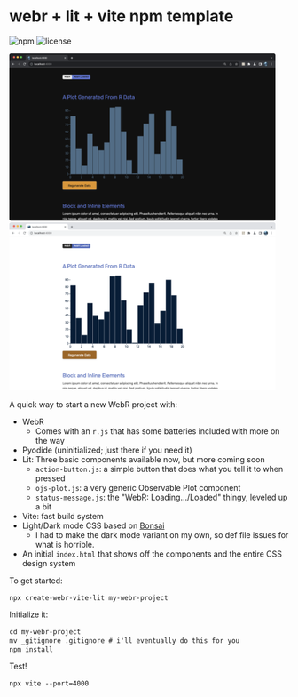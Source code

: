 # webr + lit + vite npm template

![npm](https://img.shields.io/npm/v/create-webr-vite-lit) ![license](https://img.shields.io/badge/license-MIT-success)


<img alt="dark mode" src="dark.png" style="width:50vw"/> 


<img alt="light mode" src="light.png" style="width:50vw"/>


A quick way to start a new WebR project with:

- WebR
  - Comes with an `r.js` that has some batteries included with more on the way
- Pyodide (uninitialized; just there if you need it)
- Lit: Three basic components available now, but more coming soon
  - `action-button.js`: a simple button that does what you tell it to when pressed
  - `ojs-plot.js`: a very generic Observable Plot component 
  - `status-message.js`: the "WebR: Loading…/Loaded" thingy, leveled up a bit
- Vite: fast build system
- Light/Dark mode CSS based on [Bonsai](https://www.bonsaicss.com/)
  - I had to make the dark mode variant on my own, so def file issues for what is horrible.
- An initial `index.html` that shows off the components and the entire CSS design system

To get started:

```
npx create-webr-vite-lit my-webr-project
```

Initialize it:

```
cd my-webr-project
mv _gitignore .gitignore # i'll eventually do this for you
npm install
```

Test!

```
npx vite --port=4000
```

